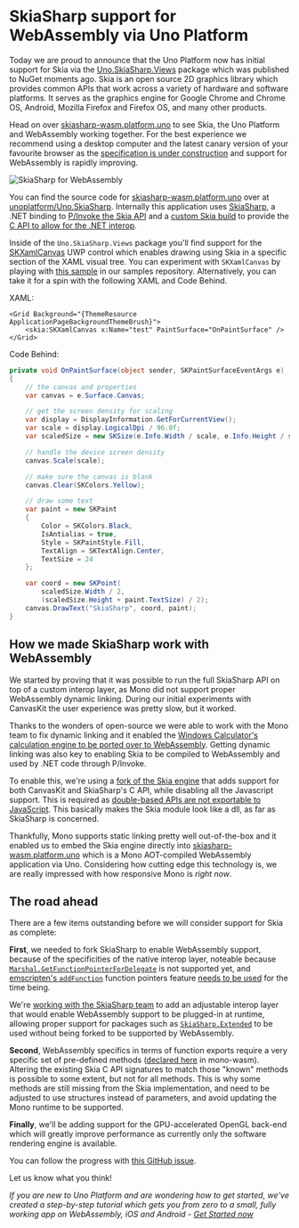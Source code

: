 # SkiaSharp support for WebAssembly via Uno Platform

Today we are proud to announce that the Uno Platform now has initial support for Skia via the [Uno.SkiaSharp.Views](https://www.nuget.org/packages/Uno.SkiaSharp.Views) package which was published to NuGet moments ago. Skia is an open source 2D graphics library which provides common APIs that work across a variety of hardware and software platforms. It serves as the graphics engine for Google Chrome and Chrome OS, Android, Mozilla Firefox and Firefox OS, and many other products. 

Head on over [skiasharp-wasm.platform.uno](https://skiasharp-wasm.platform.uno) to see Skia, the Uno Platform and WebAssembly working together. For the best experience we recommend using a desktop computer and the latest canary version of your favourite browser as the [specification is under construction](https://github.com/WebAssembly/spec) and support for WebAssembly is rapidly improving.

![SkiaSharp for WebAssembly](Assets/201906-skiasharp-demo.png)

You can find the source code for [skiasharp-wasm.platform.uno](https://skiasharp-wasm.platform.uno) over at [unoplatform/Uno.SkiaSharp](https://github.com/unoplatform/Uno.SkiaSharp). Internally this application uses [SkiaSharp](https://github.com/mono/SkiaSharp), a .NET binding to [P/Invoke the Skia API](https://github.com/mono/SkiaSharp/blob/master/binding/Binding/SkiaApi.cs#L96-L97) and a [custom Skia build](https://github.com/mono/skia) to provide the [C API to allow for the .NET interop](https://github.com/mono/skia/blob/xamarin-mobile-bindings/include/c/sk_canvas.h#L18).

Inside of the `Uno.SkiaSharp.Views` package you'll find support for the [SKXamlCanvas](https://docs.microsoft.com/en-us/dotnet/api/skiasharp.views.uwp.skxamlcanvas?view=skiasharp-views-uwp-1.68.0) UWP control which enables drawing using Skia in a specific section of the XAML visual tree. You can experiment with `SKXamlCanvas` by playing with [this sample](https://github.com/unoplatform/Uno.Samples/tree/master/UI/SkiaSharpTest)  in our samples repository. Alternatively, you can take it for a spin with the following XAML and Code Behind.

XAML:
```xaml
<Grid Background="{ThemeResource ApplicationPageBackgroundThemeBrush}">
    <skia:SKXamlCanvas x:Name="test" PaintSurface="OnPaintSurface" />
</Grid>
```

Code Behind:

```csharp
private void OnPaintSurface(object sender, SKPaintSurfaceEventArgs e)
{
    // the canvas and properties
    var canvas = e.Surface.Canvas;

    // get the screen density for scaling
    var display = DisplayInformation.GetForCurrentView();
    var scale = display.LogicalDpi / 96.0f;
    var scaledSize = new SKSize(e.Info.Width / scale, e.Info.Height / scale);

    // handle the device screen density
    canvas.Scale(scale);

    // make sure the canvas is blank
    canvas.Clear(SKColors.Yellow);

    // draw some text
    var paint = new SKPaint
    {
        Color = SKColors.Black,
        IsAntialias = true,
        Style = SKPaintStyle.Fill,
        TextAlign = SKTextAlign.Center,
        TextSize = 24
    };

    var coord = new SKPoint(
        scaledSize.Width / 2, 
        (scaledSize.Height + paint.TextSize) / 2);
    canvas.DrawText("SkiaSharp", coord, paint);
}
```

## How we made SkiaSharp work with WebAssembly

We started by proving that it was possible to run the full SkiaSharp API on top of a custom interop layer, as Mono did not support proper WebAssembly dynamic linking. During our initial experiments with CanvasKit the user experience was pretty slow, but it worked.

Thanks to the wonders of open-source we were able to work with the Mono team to fix dynamic linking and it enabled the [Windows Calculator's calculation engine to be ported over to WebAssembly](https://platform.uno/a-piece-of-windows-10-is-now-running-on-webassembly-natively-on-ios-and-android/). Getting dynamic linking was also key to enabling Skia to be compiled to WebAssembly and used by .NET code through P/Invoke.

To enable this, we're using a [fork of the Skia engine](https://github.com/unoplatform/skia) that adds support for both CanvasKit and SkiaSharp's C API, while disabling all the Javascript support. This is required as [double-based APIs are not exportable to JavaScript](https://github.com/emscripten-core/emscripten/commit/ccaf4e74fa9abf51cff8d1d4823f0b4d84bf3eab). This basically makes the Skia module look like a dll, as far as SkiaSharp is concerned.

Thankfully, Mono supports static linking pretty well out-of-the-box and it enabled us to embed the Skia engine directly into [skiasharp-wasm.platform.uno](https://skiasharp-wasm.platform.uno) which is a Mono AOT-compiled WebAssembly application via Uno. Considering how cutting edge this technology is, we are really impressed with how responsive Mono is _right now_.

## The road ahead

There are a few items outstanding before we will consider support for Skia as complete: 

**First**, we needed to fork SkiaSharp to enable WebAssembly support, because of the specificities of the native interop layer, noteable because [`Marshal.GetFunctionPointerForDelegate`](https://docs.microsoft.com/en-us/dotnet/api/system.runtime.interopservices.marshal.getfunctionpointerfordelegate?view=netframework-4.8) is not supported yet, and [emscripten's `addFunction`](https://emscripten.org/docs/porting/connecting_cpp_and_javascript/Interacting-with-code.html) function pointers feature [needs to be used](https://github.com/unoplatform/Uno.SkiaSharp/blob/uno/binding/SkiaSharp.Wasm/ts/SkiaSharpCanvasKit.ts#L21-L32) for the time being. 

We're [working with the SkiaSharp team](https://github.com/mono/SkiaSharp/issues/876) to add an adjustable interop layer that would enable WebAssembly support to be plugged-in at runtime, allowing proper support for packages such as [`SkiaSharp.Extended`](https://www.nuget.org/packages/SkiaSharp.Extended) to be used without being forked to be supported by WebAssembly.

**Second**, WebAssembly specifics in terms of function exports require a very specific set of pre-defined methods ([declared here](https://github.com/mono/mono/blob/8d80ccc897c678d7bdae645ca8629b0c5cc0b667/mono/mini/m2n-gen.cs#L30) in mono-wasm). Altering the existing Skia C API signatures to match those "known" methods is possible to some extent, but not for all methods. This is why some methods are still missing from the Skia implementation, and need to be adjusted to use structures instead of parameters, and avoid updating the Mono runtime to be supported.

**Finally**, we'll be adding support for the GPU-accelerated OpenGL back-end which will greatly improve performance as currently only the software rendering engine is available.

You can follow the progress with [this GitHub issue](https://github.com/unoplatform/uno/issues/1116).

Let us know what you think!

_If you are new to Uno Platform and are wondering how to get started, we've created a
step-by-step tutorial which gets you from zero to a small, fully working app on WebAssembly, iOS and
Android - [Get Started now](https://platform.uno/docs/articles/getting-started-tutorial-1.html)_
